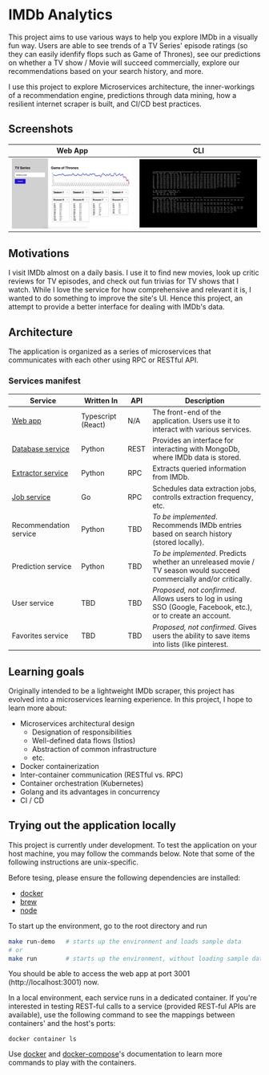 # IMDb Analytics

This project aims to use various ways to help you explore IMDb in a visually
fun way. Users are able to see trends of a TV Series' episode ratings (so they
can easily idenfify flops such as Game of Thrones), see our predictions on
whether a TV show / Movie will succeed commercially, explore our recommendations
based on your search history, and more.

I use this project to explore Microservices architecture, the inner-workings of
a recommendation engine, predictions through data mining, how a resilient
internet scraper is built, and CI/CD best practices.

## Screenshots

| Web App                             | CLI                                      |
| ----------------------------------- | ---------------------------------------- |
| ![stdui](docs/static/sample_ui.png) | ![stdout](docs/static/sample_stdout.png) |

## Motivations

I visit IMDb almost on a daily basis. I use it to find new movies, look up
critic reviews for TV episodes, and check out fun trivias for TV shows that I
watch. While I love the service for how comprehensive and relevant it is, I
wanted to do something to improve the site's UI. Hence this project, an attempt 
to provide a better interface for dealing with IMDb's data.

## Architecture

The application is organized as a series of microservices that communicates with
each other using RPC or RESTful API.

### Services manifest

| Service | Written In         | API | Description                                                                       |
| ------- | ------------------ | --- | --------------------------------------------------------------------------------- |
| [Web app](./src/web-app) | Typescript (React) | N/A | The front-end of the application. Users use it to interact with various services. |
| [Database service](./src/db-service) | Python | REST | Provides an interface for interacting with MongoDb, where IMDb data is stored. |
| [Extractor service](./src/extractor-service) | Python | RPC | Extracts queried information from IMDb. |
| [Job service](./src/job-service) | Go | RPC | Schedules data extraction jobs, controlls extraction frequency, etc. |
| Recommendation service | Python | TBD | _To be implemented_. Recommends IMDb entries based on search history (stored locally). |
| Prediction service | Python | TBD | _To be implemented_. Predicts whether an unreleased movie / TV season would succeed commercially and/or critically. 
| User service | TBD | TBD | _Proposed, not confirmed_. Allows users to log in using SSO (Google, Facebook, etc.), or to create an account.|
| Favorites service | TBD | TBD | _Proposed, not confirmed._ Gives users the ability to save items into lists (like pinterest. |

## Learning goals

Originally intended to be a lightweight IMDb scraper, this project has evolved
into a microservices learning experience. In this project, I hope to learn more
about:

- Microservices architectural design
  - Designation of responsibilities
  - Well-defined data flows (Istios)
  - Abstraction of common infrastructure
  - etc.
- Docker containerization
- Inter-container communication (RESTful vs. RPC)
- Container orchestration (Kubernetes)
- Golang and its advantages in concurrency
- CI / CD

## Trying out the application locally

This project is currently under development. To test the application on your
host machine, you may follow the commands below. Note that some of the
following instructions are unix-specific.

Before tesing, please ensure the following dependencies are installed:

- [docker](https://docs.docker.com/v17.12/docker-for-mac/install/#download-docker-for-mac)
- [brew](https://brew.sh)
- [node](https://treehouse.github.io/installation-guides/mac/node-mac.html)

To start up the environment, go to the root directory and run

```bash
make run-demo   # starts up the environment and loads sample data
# or
make run        # starts up the environment, without loading sample data
```

You should be able to access the web app at port 3001 (http://localhost:3001)
now.

In a local environment, each service runs in a dedicated container. If you're 
interested in testing REST-ful calls to a service (provided REST-ful APIs are 
available), use the following command to see the mappings between containers' 
and the host's ports:

```
docker container ls
```

Use [docker](https://docs.docker.com/engine/reference/commandline/cli/) and 
[docker-compose](https://docs.docker.com/compose/)'s documentation to learn 
more commands to play with the containers.
